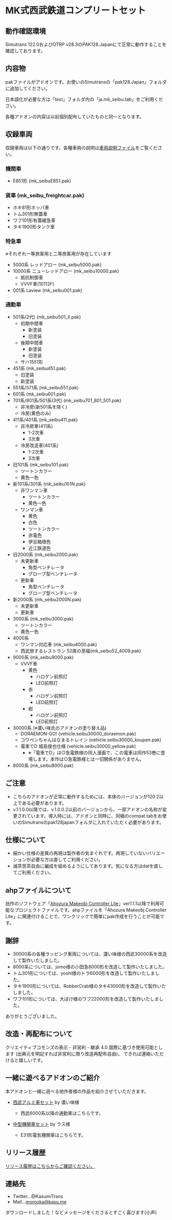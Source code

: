 # MK式西武鉄道コンプリートセット

## 動作確認環境
Simutrans 122.0およびOTRP v28.3のPAK128.Japanにて正常に動作することを確認しております。


## 内容物

pakファイルがアドオンです。お使いのSimutransの「pak128.Japan」フォルダに追加してください。

日本語化が必要な方は「text」フォルダ内の「ja.mk_seibu.tab」をご利用ください。

各種アドオンの内容は以前個別配布していたものと同一となります。

## 収録車両
収録車両は以下の通りです。各種車両の説明は[車両説明ファイル](/車両説明.md)をご覧ください。

### 機関車
- E851形 (mk_seibuE851.pak)

### 貨車 (mk_seibu_freightcar.pak)
- ホキ81形ホッパ車
- トム301形無蓋車
- ワフ101形有蓋緩急車
- タキ1900形タンク車

### 特急車
※それぞれ一等旅客用と二等旅客用が存在しています
- 5000系 レッドアロー (mk_seibu5000.pak)
- 10000系 ニューレッドアロー (mk_seibu10000.pak)
  - 抵抗制御車
  - VVVF車(10112F)
- 001系 Laview (mk_seibu001.pak)

### 通勤車
- 501系(2代) (mk_seibu501_II.pak)
  - 初期中間車
    - 新塗装
    - 旧塗装
  - 後期中間車
    - 新塗装
    - 旧塗装
  - サハ1551形
- 451系 (mk_seibu451.pak)
  - 旧塗装
  - 新塗装
- 551系/571系 (mk_seibu551.pak)
- 601系 (mk_seibu601.pak)
- 701系/801系/501系(3代) (mk_seibu701_801_501.pak)
  - 非冷房(新501系を除く)
  - 冷房(黄色のみ)
- 411系/401系 (mk_seibu411.pak)
  - 非冷房車(411系)
    - 1-2次車
    - 3次車
  - 冷房改造車(401系)
    - 1-2次車
    - 3次車
- 旧101系 (mk_seibu101.pak)
  - ツートンカラー
  - 黄色一色
- 新101系/301系 (mk_seibu101N.pak)
  - 非ワンマン車
    - ツートンカラー
    - 黄色一色
  - ワンマン車
    - 黄色
    - 白色
    - ツートンカラー
    - 赤電色
    - 伊豆箱根色
    - 近江鉄道色
- 旧2000系 (mk_seibu2000.pak)
  - 未更新車
    - 角型ベンチレータ
    - グローブ型ベンチレータ
  - 更新車
    - 角型ベンチレータ
    - グローブ型ベンチレータ
- 新2000系 (mk_seibu2000N.pak)
  - 未更新車
  - 更新車
- 3000系 (mk_seibu3000.pak)
  - ツートンカラー
  - 黄色一色
- 4000系
  - ワンマン対応車 (mk_seibu4000.pak)
  - 西武旅するレストラン 52席の至福(mk_seibu52_4009.pak)
- 9000系 (mk_seibu9000.pak)
  - VVVF車
    - 黄色
      - ハロゲン前照灯
      - LED前照灯
    - 赤
      - ハロゲン前照灯
      - LED前照灯
    - 紺
      - ハロゲン前照灯
      - LED前照灯
- 30000系 (※濃い味氏のアドオンの塗り替え品)
  - DORAEMON-GO! (vehicle.seibu30000_doraemon.pak)
  - コウペンちゃんはなまるトレイン (vehicle.seibu30000_koupen.pak)
  - 電車でD 城島俊也仕様 (vehicle.seibu30000_yellow.pak)
    - ※「電車でD」は○急電鉄様の同人漫画で、この電車は同作53巻に登場します。本作は○急電鉄様とは一切関係がありません。
- 8000系 (mk_seibu8000.pak)

## ご注意

- こちらのアドオンが正常に動作するためには、本体のバージョンが120.2以上である必要があります。
- v.1.1.0.0以降では、v.1.0.0.2以前のバージョンから、一部アドオンの名称が変更されています。導入時には、アドオンと同時に、同梱のcompat.tabをお使いのSimutransのpak128japanフォルダに入れていただく必要があります。


## 仕様について

- 細かい仕様の差異の再現は製作者の気まぐれです。再現していないバリエーションが必要な方は直してご利用ください。
- 滅茶苦茶自由に編成を組めるようにしてあります。気になる方はdatを直してご利用ください。


## ahpファイルについて

拙作のソフトウェア「[Ahozura Makeobj Controller Lite](https://ahozura.kasu.me/portal/?p=1045)」ver1.1.1以降で利用可能なプロジェクトファイルです。ahpファイルを「Ahozura Makeobj Controller Lite」に関連付けることで、ワンクリックで簡単にpak作成を行うことが可能です。


## 謝辞
- 30000系の各種ラッピング車両については、濃い味様の西武30000系を改造して製作いたしました。
- 8000系については、jomo様の小田急8000形を改造して製作いたしました。
- トム301形については、yoshi様のトラ6000形を改造して製作いたしました。
- タキ1900形については、RobberCrab様のタキ43000形を改造して製作いたしました。
- ワフ101形については、大ぼけ様のワフ22000形を改造して製作いたしました。

ありがとうございました。


## 改造・再配布について

クリエイティブコモンズの表示 - 非営利 - 継承 4.0 国際に基づき使用可能とします (出典元を明記すれば非営利に限り改造再配布自由)。
できれば連絡いただけると嬉しいです。


## 一緒に遊べるアドオンのご紹介

本アドオンと一緒に遊べる他作者様の作品を紹介させていただきます。

- [西武アルミ車セット](https://wikiwiki.jp/twitrans/addon/pak128.japan/train24#no5)
by 濃い味様 
  - 西武6000系以降の通勤車はこちらです。

- [中型機関車セット](https://japanese.simutrans.com/index.php?Addon128Japan%2F%B5%A1%B4%D8%BC%D6#content_1_3) by ラス様 
  - E31形電気機関車はこちらです。

## リリース履歴
[リリース履歴はこちらからご確認ください。](https://github.com/kasu-me/Simutrans-Pak128Japan-MK-Seibu-Complete/releases)

## 連絡先

- Twitter…@KasumiTrans
- Mail…morooka@kasu.me

ダウンロードしました！などメッセージをくださるとすごく喜びます(小声)